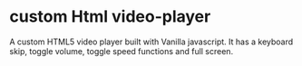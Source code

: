 # custom Html video-player
A custom HTML5 video player built with Vanilla javascript.
It has a keyboard skip, toggle volume, toggle speed  functions and full screen.

